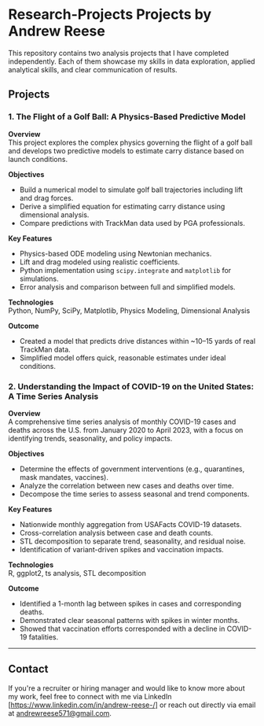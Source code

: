 # Research-Projects Projects by Andrew Reese
This repository contains two  analysis projects that I have completed independently. Each of them showcase my skills in data exploration, applied analytical skills, and clear communication of results.

## Projects

### 1. **The Flight of a Golf Ball: A Physics-Based Predictive Model**

**Overview**  
This project explores the complex physics governing the flight of a golf ball and develops two predictive models to estimate carry distance based on launch conditions.

**Objectives**
- Build a numerical model to simulate golf ball trajectories including lift and drag forces.
- Derive a simplified equation for estimating carry distance using dimensional analysis.
- Compare predictions with TrackMan data used by PGA professionals.

**Key Features**
- Physics-based ODE modeling using Newtonian mechanics.
- Lift and drag modeled using realistic coefficients.
- Python implementation using `scipy.integrate` and `matplotlib` for simulations.
- Error analysis and comparison between full and simplified models.

**Technologies**  
Python, NumPy, SciPy, Matplotlib, Physics Modeling, Dimensional Analysis

**Outcome**  
- Created a model that predicts drive distances within ~10–15 yards of real TrackMan data.
- Simplified model offers quick, reasonable estimates under ideal conditions.


### 2. **Understanding the Impact of COVID-19 on the United States: A Time Series Analysis**

**Overview**  
A comprehensive time series analysis of monthly COVID-19 cases and deaths across the U.S. from January 2020 to April 2023, with a focus on identifying trends, seasonality, and policy impacts.

**Objectives**
- Determine the effects of government interventions (e.g., quarantines, mask mandates, vaccines).
- Analyze the correlation between new cases and deaths over time.
- Decompose the time series to assess seasonal and trend components.

**Key Features**
- Nationwide monthly aggregation from USAFacts COVID-19 datasets.
- Cross-correlation analysis between case and death counts.
- STL decomposition to separate trend, seasonality, and residual noise.
- Identification of variant-driven spikes and vaccination impacts.

**Technologies**  
R, ggplot2, ts analysis, STL decomposition

**Outcome**  
- Identified a 1-month lag between spikes in cases and corresponding deaths.
- Demonstrated clear seasonal patterns with spikes in winter months.
- Showed that vaccination efforts corresponded with a decline in COVID-19 fatalities.



---

## Contact

If you're a recruiter or hiring manager and would like to know more about my work, feel free to connect with me via LinkedIn [https://www.linkedin.com/in/andrew-reese-/] or reach out directly via email at andrewreese571@gmail.com.
